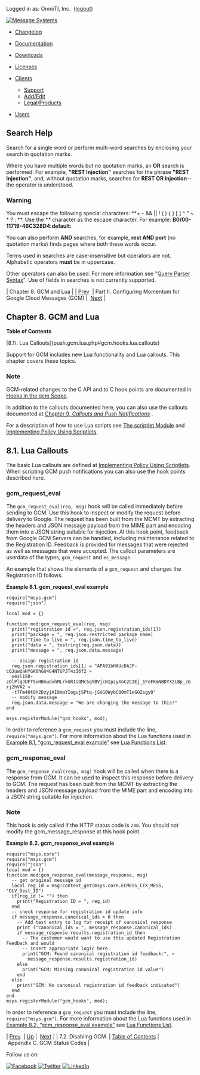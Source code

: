 Logged in as: OmniTI, Inc.  ([logout](https://support.messagesystems.com/logout.php))

[![Message Systems](https://support.messagesystems.com/images/ms-white205.png)](https://support.messagesystems.com/start.php) 

*   [Changelog](https://support.messagesystems.com/start.php?show=changelog)
*   [Documentation](https://support.messagesystems.com/docs/)
*   [Downloads](https://support.messagesystems.com/start.php)

*   [Licenses](https://support.messagesystems.com/license_summary.php)
*   <a href="">Clients</a>
    *   [Support](https://support.messagesystems.com/cs.php)
    *   [Add/Edit](https://support.messagesystems.com/edit_client.php)
    *   [Legal/Products](https://support.messagesystems.com/edit_products.php)
*   [Users](https://support.messagesystems.com/edit_customer.php)

## Search Help

Search for a single word or perform multi-word searches by enclosing your search in quotation marks.

Where you have multiple words but no quotation marks, an **OR** search is performed. For example, **"REST Injection"** searches for the phrase **"REST Injection"**, and, without quotation marks, searches for **REST OR Injection**--the operator is understood.

### Warning

You must escape the following special characters: **+ - && || ! ( ) { } [ ] ^ " ~ * ? : \**. Use the **\** character as the escape character. For example: **B0/00-11719-46C328D4\:default\:**

You can also perform **AND** searches, for example, **rest AND port** (no quotation marks) finds pages where both these words occur.

Terms used in searches are case-insensitive but operators are not. Alphabetic operators **must** be in uppercase.

Other operators can also be used. For more information see "[Query Parser Syntax](https://lucene.apache.org/core/old_versioned_docs/versions/3_0_0/queryparsersyntax.html)". Use of fields in searches is not currently supported.

| Chapter 8. GCM and Lua |
| [Prev](push.gcm.disabling.php)  | Part II. Configuring Momentum for Google Cloud Messages (GCM) |  [Next](push.gcm.error.php) |

## Chapter 8. GCM and Lua

**Table of Contents**

<dl class="toc">

<dt>[8.1\. Lua Callouts](push.gcm.lua.php#gcm.hooks.lua.callouts)</dt>

</dl>

Support for GCM includes new Lua functionality and Lua callouts. This chapter covers these topics.

### Note

GCM-related changes to the C API and to C hook points are documented in [Hooks in the gcm Scope](https://support.messagesystems.com/docs/web-c-api/hooks.gcm.php).

In addition to the callouts documented here, you can also use the callouts documented at [Chapter 9, *Callouts and Push Notifications*](push.generic_delivery_lua.php "Chapter 9. Callouts and Push Notifications") .

For a description of how to use Lua scripts see [The scriptlet Module](https://support.messagesystems.com/docs/web-ref/modules.scriptlet.php) and [Implementing Policy Using Scriptlets](https://support.messagesystems.com/docs/web-ref/implementing.policy.scriptlets.php).

## 8.1. Lua Callouts

<a class="indexterm" name="idp565360"></a>

The basic Lua callouts are defined at [Implementing Policy Using Scriptlets](https://support.messagesystems.com/docs/web-ref/implementing.policy.scriptlets.php). When scripting GCM push notifications you can also use the hook points described here.

### gcm_request_eval

The `gcm_request_eval(req, msg)` hook will be called immediately before sending to GCM. Use this hook to inspect or modify the request before delivery to Google. The request has been built from the MCMT by extracting the headers and JSON message payload from the MIME part and encoding them into a JSON string suitable for injection. At this hook point, feedback from Google GCM Servers can be handled, including maintenance related to the Registration ID. Feedback is provided for messages that were rejected as well as messages that were accepted. The callout parameters are userdata of the types, `gcm_request` and `ec_message`.

An example that shows the elements of a `gcm_request` and changes the Registration ID follows.

<a name="gcm.hooks.lua.callouts.gcm_request_eval"></a>

**Example 8.1. gcm_request_eval example**

```
require("msys.gcm")
require("json")

local mod = {}

function mod:gcm_request_eval(req, msg)
  print("registration id =", req.json.registration_ids[1])
  print("package = ", req.json.restricted_package_name)
  print("time to live = ", req.json.time_to_live)
  print("data = ", tostring(req.json.data))
  print("message = ", req.json.data.message)

  -- assign registration id
  req.json.registration_ids[1] = "APA91bHAUcDAJP-cQJuwQaHYGK6hGU4G4NTUPJT4zI6f2 »
  o4sl1S0-zOlPlqJUFTSvHBmudvhMLrkGR1sQMc5qYBVjcNIpzyXoC2CIEj_1FeFKmNBDYX2LBp_zG-rj2hVA2 »
  -t7Fm40tQY2DzyjAI8maYIogujSPtq-jSUG0WybCQ0mT1eGOZsgy0"
  -- modify message
  req.json.data.message = "We are changing the message to this!"
end

msys.registerModule("gcm_hooks", mod);
```

In order to reference a `gcm_request` you must include the line, `require("msys.gcm")`. For more information about the Lua functions used in [Example 8.1, “gcm_request_eval example”](push.gcm.lua.php#gcm.hooks.lua.callouts.gcm_request_eval "Example 8.1. gcm_request_eval example") see [Lua Functions List](https://support.messagesystems.com/docs/web-ref/lua.summary_table.php).

### gcm_response_eval

The `gcm_response_eval(resp, msg)` hook will be called when there is a response from GCM. It can be used to inspect this response before delivery to GCM. The request has been built from the MCMT by extracting the headers and JSON message payload from the MIME part and encoding into a JSON string suitable for injection.

### Note

This hook is only called if the HTTP status code is `200`. You should not modify the gcm_message_response at this hook point.

<a name="gcm.hooks.lua.callouts.gcm_response_eval"></a>

**Example 8.2. gcm_response_eval example**

```
require("msys.core")
require("msys.gcm")
require("json")
local mod = {}
function mod:gcm_response_eval(message_response, msg)
  -- get original message id
  local reg_id = msg:context_get(msys.core.ECMESS_CTX_MESS, "DLV_Dest_ID")
  if(reg_id != "") then
    print("Registration ID = ", reg_id)
  end
  -- check response for registration id update info
  if message_response.canonical_ids > 0 then
    -- Add test entry to log for receipt of canonical response
    print ("canonical_ids = ", message_response.canonical_ids)
    if message_response.results.registration_id then
      -- The customer would want to use this updated Registration Feedback and would
      -- insert appropriate logic here.
      print("GCM: Found canonical registration id feedback:", »
        message_response.results.registration_id)
    else
      print("GCM: Missing canonical registration id value")
    end
  else
    print("GCM: No canonical registration id feedback indicated")
  end
end
msys.registerModule("gcm_hooks", mod);
```

In order to reference a `gcm_request` you must include the line, `require("msys.gcm")`. For more information about the Lua functions used in [Example 8.2, “gcm_response_eval example”](push.gcm.lua.php#gcm.hooks.lua.callouts.gcm_response_eval "Example 8.2. gcm_response_eval example") see [Lua Functions List](https://support.messagesystems.com/docs/web-ref/lua.summary_table.php).

| [Prev](push.gcm.disabling.php)  | [Up](push.google.php) |  [Next](push.gcm.error.php) |
| 7.2. Disabling GCM  | [Table of Contents](index.php) |  Appendix C. GCM Status Codes |

Follow us on:

[![Facebook](https://support.messagesystems.com/images/icon-facebook.png)](http://www.facebook.com/messagesystems) [![Twitter](https://support.messagesystems.com/images/icon-twitter.png)](http://twitter.com/#!/MessageSystems) [![LinkedIn](https://support.messagesystems.com/images/icon-linkedin.png)](http://www.linkedin.com/company/message-systems)